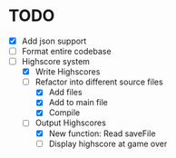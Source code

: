 # TODO

* [x] Add json support
* [ ] Format entire codebase
* [ ] Highscore system
  * [x] Write Highscores
  * [ ] Refactor into different source files
    * [x] Add files
    * [x] Add to main file
    * [x] Compile
  * [ ] Output Highscores
    * [x] New function: Read saveFile
    * [ ] Display highscore at game over

